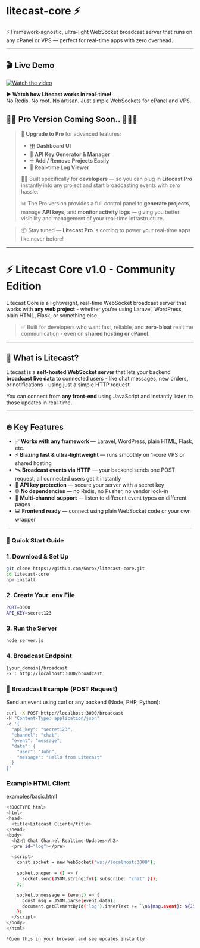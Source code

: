 # litecast-core ⚡
 ⚡ Framework-agnostic, ultra-light WebSocket broadcast server that runs on any cPanel or VPS — perfect for real-time apps with zero overhead.

 ---


## 🎬 Live Demo

[![Watch the video](https://img.youtube.com/vi/_VOarXOzk-k/maxresdefault.jpg)](https://www.youtube.com/watch?v=_VOarXOzk-k)

▶️ **Watch how Litecast works in real-time!**  
No Redis. No root. No artisan. Just simple WebSockets for cPanel and VPS.



## 🚀✨ Pro Version Coming Soon.. 🎉🎉🎉

> 🔐 **Upgrade to Pro** for advanced features:
>
> - 🎛️ **Dashboard UI**
> - 🔑 **API Key Generator & Manager**
> - ➕ **Add / Remove Projects Easily**
> - 📜 **Real-time Log Viewer**
>
> 🧑‍💻 Built specifically for **developers** — so you can plug in **Litecast Pro** instantly into any project and start broadcasting events with zero hassle.
>
> 📊 The Pro version provides a full control panel to **generate projects**, manage **API keys**, and **monitor activity logs** — giving you better visibility and management of your real-time infrastructure.

> 📦 Stay tuned — **Litecast Pro** is coming to power your real-time apps like never before!

---


# ⚡️ Litecast Core v1.0 - Community Edition

Litecast Core is a lightweight, real-time WebSocket broadcast server that works with **any web project** - whether you're using Laravel, WordPress, plain HTML, Flask, or something else.

> ✅ Built for developers who want fast, reliable, and **zero-bloat** realtime communication - even on **shared hosting or cPanel**.

---

## 🌟 What is Litecast?

Litecast is a **self-hosted WebSocket server** that lets your backend **broadcast live data** to connected users - like chat messages, new orders, or notifications - using just a simple HTTP request.

You can connect from **any front-end** using JavaScript and instantly listen to those updates in real-time.

---

## 🔥 Key Features

- ✅ **Works with any framework** — Laravel, WordPress, plain HTML, Flask, etc.
- ⚡ **Blazing fast & ultra-lightweight** — runs smoothly on 1-core VPS or shared hosting
- 🛰️ **Broadcast events via HTTP** — your backend sends one POST request, all connected users get it instantly
- 🔐 **API key protection** — secure your server with a secret key
- 🌐 **No dependencies** — no Redis, no Pusher, no vendor lock-in
- 🧩 **Multi-channel support** — listen to different event types on different pages
- 💻 **Frontend ready** — connect using plain WebSocket code or your own wrapper

---

### 🚀 Quick Start Guide

### 1. Download & Set Up

```bash
git clone https://github.com/Snrox/litecast-core.git
cd litecast-core
npm install

```

### 2. Create Your .env File

```bash
PORT=3000
API_KEY=secret123

```

### 3. Run the Server

```bash
node server.js

```

### 4. Broadcast Endpoint 

```bash
{your_domain}/broadcast
Ex : http://localhost:3000/broadcast

```

### 📡 Broadcast Example (POST Request)
Send an event using curl or any backend (Node, PHP, Python):

```bash
curl -X POST http://localhost:3000/broadcast
-H "Content-Type: application/json"
-d '{
  "api_key": "secret123",
  "channel": "chat",
  "event": "message",
  "data": {
    "user": "John",
    "message": "Hello from Litecast"
  }
}'
```

### Example HTML Client
examples/basic.html

```bash
<!DOCTYPE html>
<html>
<head>
  <title>Litecast Client</title>
</head>
<body>
  <h2>💬 Chat Channel Realtime Updates</h2>
  <pre id="log"></pre>

  <script>
    const socket = new WebSocket("ws://localhost:3000");

    socket.onopen = () => {
      socket.send(JSON.stringify({ subscribe: "chat" }));
    };

    socket.onmessage = (event) => {
      const msg = JSON.parse(event.data);
      document.getElementById('log').innerText += `\n${msg.event}: ${JSON.stringify(msg.data)}`;
    };
  </script>
</body>
</html>

*Open this in your browser and see updates instantly.

```
